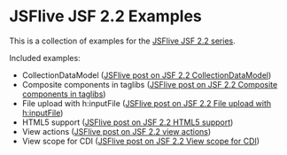JSFlive JSF 2.2 Examples
========================

This is a collection of examples for the [JSFlive JSF 2.2 series](http://jsflive.wordpress.com/category/jsf-2-2/ "JSFlive series on new features of JSF 2.2").

Included examples:

* CollectionDataModel ([JSFlive post on JSF 2.2 CollectionDataModel](http://jsflive.wordpress.com/2013/03/30/jsf22-collectiondatamodel "JSFlive JSF 2.2: CollectionDataModel"))
* Composite components in taglibs ([JSFlive post on JSF 2.2 Composite components in taglibs](http://jsflive.wordpress.com/2013/04/06/jsf22-cc-taglib/ "JSFlive JSF 2.2: Composite components in taglibs"))
* File upload with h:inputFile ([JSFlive post on JSF 2.2 File upload with h:inputFile](http://jsflive.wordpress.com/2013/04/23/jsf22-file-upload "JSFlive JSF 2.2: File upload with h:inputFile"))
* HTML5 support ([JSFlive post on JSF 2.2 HTML5 support](http://jsflive.wordpress.com/2013/08/07/jsf22-html5-support "JSFlive JSF 2.2: HTML5 support"))
* View actions ([JSFlive post on JSF 2.2 view actions](http://jsflive.wordpress.com/2013/03/22/jsf22-view-actions "JSFlive JSF 2.2: View actions"))
* View scope for CDI ([JSFlive post on JSF 2.2 View scope for CDI](http://jsflive.wordpress.com/2013/07/17/jsf22-cdi-view-scope "JSFlive JSF 2.2: View scope for CDI"))
